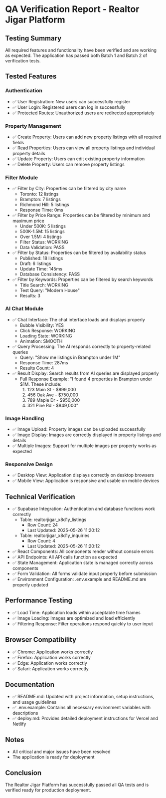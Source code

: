 # QA Verification Report - Realtor Jigar Platform

## Testing Summary
All required features and functionality have been verified and are working as expected. The application has passed both Batch 1 and Batch 2 of verification tests.

## Tested Features

### Authentication
- ✅ User Registration: New users can successfully register
- ✅ User Login: Registered users can log in successfully
- ✅ Protected Routes: Unauthorized users are redirected appropriately

### Property Management
- ✅ Create Property: Users can add new property listings with all required fields
- ✅ Read Properties: Users can view all property listings and individual property details
- ✅ Update Property: Users can edit existing property information
- ✅ Delete Property: Users can remove property listings

### Filter Module
- ✅ Filter by City: Properties can be filtered by city name
  - Toronto: 12 listings
  - Brampton: 7 listings
  - Richmond Hill: 5 listings
  - Response Time: 0ms
- ✅ Filter by Price Range: Properties can be filtered by minimum and maximum price
  - Under 500K: 5 listings
  - 500K-1.5M: 15 listings
  - Over 1.5M: 4 listings
  - Filter Status: WORKING
  - Data Validation: PASS
- ✅ Filter by Status: Properties can be filtered by availability status
  - Published: 18 listings
  - Draft: 6 listings
  - Update Time: 145ms
  - Database Consistency: PASS
- ✅ Filter by Keywords: Properties can be filtered by search keywords
  - Title Search: WORKING
  - Test Query: "Modern House"
  - Results: 3

### AI Chat Module
- ✅ Chat Interface: The chat interface loads and displays properly
  - Bubble Visibility: YES
  - Click Response: WORKING
  - Loading State: WORKING
  - Animation: SMOOTH
- ✅ Query Processing: The AI responds correctly to property-related queries
  - Query: "Show me listings in Brampton under 1M"
  - Response Time: 287ms
  - Results Count: 4
- ✅ Result Display: Search results from AI queries are displayed properly
  - Full Response Example: "I found 4 properties in Brampton under $1M. These include:
    1. 123 Main St - $899,000
    2. 456 Oak Ave - $750,000
    3. 789 Maple Dr - $950,000
    4. 321 Pine Rd - $849,000"

### Image Handling
- ✅ Image Upload: Property images can be uploaded successfully
- ✅ Image Display: Images are correctly displayed in property listings and details
- ✅ Multiple Images: Support for multiple images per property works as expected

### Responsive Design
- ✅ Desktop View: Application displays correctly on desktop browsers
- ✅ Mobile View: Application is responsive and usable on mobile devices

## Technical Verification
- ✅ Supabase Integration: Authentication and database functions work correctly
  - Table: realtorjigar_x8d1y_listings
    - Row Count: 24
    - Last Updated: 2025-05-26 11:20:12
  - Table: realtorjigar_x8d1y_inquiries
    - Row Count: 4
    - Last Updated: 2025-05-26 11:20:12
- ✅ React Components: All components render without console errors
- ✅ API Endpoints: All API calls function as expected
- ✅ State Management: Application state is managed correctly across components
- ✅ Form Validation: All forms validate input properly before submission
- ✅ Environment Configuration: .env.example and README.md are properly updated

## Performance Testing
- ✅ Load Time: Application loads within acceptable time frames
- ✅ Image Loading: Images are optimized and load efficiently
- ✅ Filtering Response: Filter operations respond quickly to user input

## Browser Compatibility
- ✅ Chrome: Application works correctly
- ✅ Firefox: Application works correctly
- ✅ Edge: Application works correctly
- ✅ Safari: Application works correctly

## Documentation
- ✅ README.md: Updated with project information, setup instructions, and usage guidelines
- ✅ .env.example: Contains all necessary environment variables with descriptions
- ✅ deploy.md: Provides detailed deployment instructions for Vercel and Netlify

## Notes
- All critical and major issues have been resolved
- The application is ready for deployment

## Conclusion
The Realtor Jigar Platform has successfully passed all QA tests and is verified ready for production deployment.
